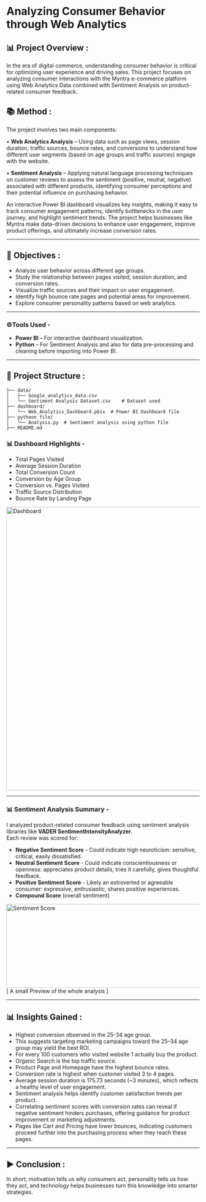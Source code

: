 # Analyzing Consumer Behavior through Web Analytics

## 📊 Project Overview :
In the era of digital commerce, understanding consumer behavior is critical for optimizing user experience and driving sales. This project focuses on analyzing consumer interactions with the Myntra e-commerce platform using Web Analytics Data combined with Sentiment Analysis on product-related consumer feedback.

## 📚 Method :
The project involves two main components:

• **Web Analytics Analysis** – Using data such as page views, session duration, traffic sources, bounce rates, and conversions to understand how different user segments (based on age groups and traffic sources) engage with the website.

• **Sentiment Analysis** – Applying natural language processing techniques on customer reviews to assess the sentiment (positive, neutral, negative) associated with different products, identifying consumer perceptions and their potential influence on purchasing behavior.

An interactive Power BI dashboard visualizes key insights, making it easy to track consumer engagement patterns, identify bottlenecks in the user journey, and highlight sentiment trends. The project helps businesses like Myntra make data-driven decisions to enhance user engagement, improve product offerings, and ultimately increase conversion rates.

---
## 🎯 Objectives :
- Analyze user behavior across different age groups.
- Study the relationship between pages visited, session duration, and conversion rates.
- Visualize traffic sources and their impact on user engagement.
- Identify high bounce rate pages and potential areas for improvement.
- Explore consumer personality patterns based on web analytics.

---
### ⚙️Tools Used -
- **Power BI** – For interactive dashboard visualization.
- **Python** – For Sentiment Analysis and also for data pre-processing and cleaning before importing into Power BI.
---

## 📁 Project Structure :

```
├── data/
│   ├── Google_analytics_data.csv
│   └── Sentiment Analysis Dataset.csv    # Dataset used
├── dashboard/
│   └── Web_Analytics_Dashboard.pbix  # Power BI Dashboard file
├── pythoon file/
│   └── Analysis.py  # Sentiment analysis using python file
├── README.md
```

### 📊 Dashboard Highlights -

- Total Pages Visited
- Average Session Duration
- Total Conversion Count
- Conversion by Age Group
- Conversion vs. Pages Visited
- Traffic Source Distribution
- Bounce Rate by Landing Page
  
<img width="1308" height="739" alt="Dashboard" src="https://github.com/user-attachments/assets/e1a1f6a6-307e-425a-805e-d04c62a482b2" />

---

### 📊 Sentiment Analysis Summary -
I analyzed product-related consumer feedback using sentiment analysis libraries like **VADER SentimentIntensityAnalyzer**.  
Each review was scored for:  
- **Negative Sentiment Score**   - Could indicate high neuroticism: sensitive, critical, easily dissatisfied.
- **Neutral Sentiment Score**    - Could indicate conscientiousness or openness: appreciates product details, tries it carefully, gives thoughtful feedback.
- **Positive Sentiment Score**   - Likely an extroverted or agreeable consumer: expressive, enthusiastic, shares positive experiences.
- **Compound Score** (overall sentiment)
  
<img width="696" height="218" alt="Sentiment Score" src="https://github.com/user-attachments/assets/6a67e49f-c2ed-418d-9779-8779df021a15" />
<br> [ A small Preview of the whole analysis ] 

---

## 📊 Insights Gained :

- Highest conversion observed in the 25-34 age group.
- This suggests targeting marketing campaigns toward the 25–34 age group may yield the best ROI.
- For every 100 customers who visited website 1 actually buy the product.
- Organic Search is the top traffic source.
- Product Page and Homepage have the highest bounce rates.
- Conversion rate is highest when customer visited 3 to 4 pages.
- Average session duration is 175.73 seconds (~3 minutes), which reflects a healthy level of user engagement.
- Sentiment analysis helps identify customer satisfaction trends per product.
- Correlating sentiment scores with conversion rates can reveal if negative sentiment hinders purchases, offering guidance for product improvement or marketing adjustments.
- Pages like Cart and Pricing have lower bounces, indicating customers proceed further into the purchasing process when they reach these pages.

---

## ► Conclusion :
In short, motivation tells us why consumers act, personality tells us how they act, and technology helps businesses turn this knowledge into smarter strategies.




